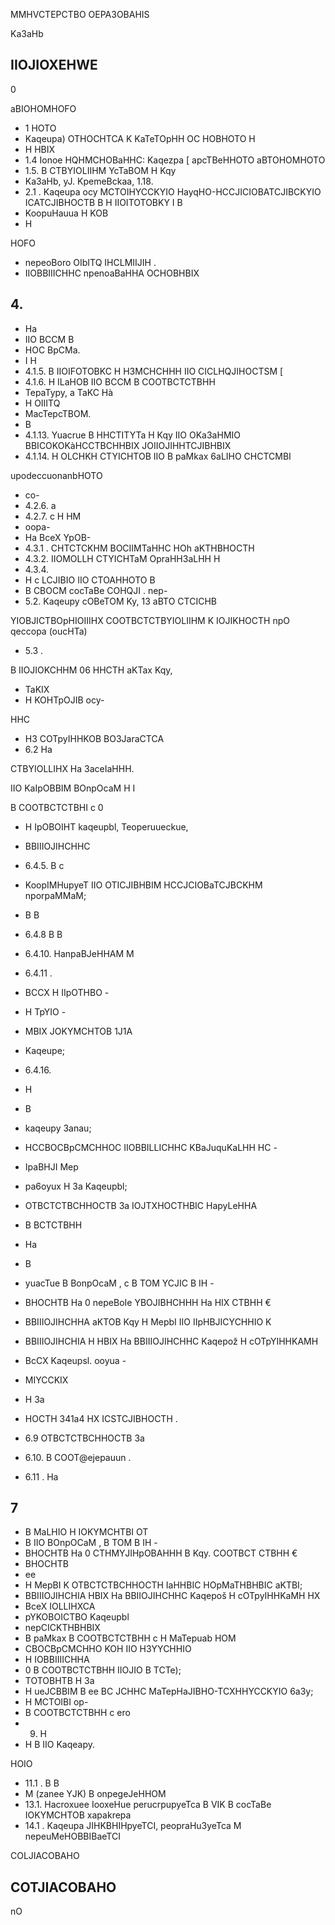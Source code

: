 <!-- image -->

MMHVCTEPCTBO OEPA3OBAHIS

<!-- image -->

Ka3aHb

<!-- image -->

## IIOJIOXEHWE

0

aBIOHOMHOFO

- 1 HOTO
- Kaqeupa) OTHOCHTCA K KaTeTOpHH OC HOBHOTO H
- H HBIX
- 1.4 Ionoe HQHMCHOBaHHC: Kaqezpa [ apcTBeHHOTO   aBTOHOMHOTO
- 1.5. B CTBYIOLIIHM YcTaBOM H Kqy
- Ka3aHb, yJ. KpemeBckaa, 1.18.
- 2.1 . Kaqeupa ocy MCTOIHYCCKYIO HayqHO-HCCJICIOBATCJIBCKYIO ICATCJIBHOCTB B H IIOITOTOBKY I B
- KoopuHauua H KOB
- H

HOFO

- nepeoBoro OIbITQ IHCLMIIJIH .
- IIOBBIIICHHC npenoaBaHHA OCHOBHBIX

## 4.

- Ha
- IIO BCCM B
- HOC BpCMa.
- I H
- 4.1.5. B IIOIFOTOBKC H H3MCHCHHH IIO CICLHQJIHOCTSM [
- 4.1.6. H ILaHOB IIO BCCM B COOTBCTCTBHH
- TepaTypy, a TaKC Hà
- H OIIITQ
- MacTepcTBOM.
- B
- 4.1.13. Yuacrue B HHCTITYTa H Kqy IIO OKa3aHMIO BBICOKOKàHCCTBCHHBIX JOIIOJIHHTCJIBHBIX
- 4.1.14. H OLCHKH CTYICHTOB IIO B paMkax 6aLIHO CHCTCMBI

upodeccuonanbHOTO

- co-
- 4.2.6. a
- 4.2.7. c H HM
- oopa-
- Ha BceX YpOB-
- 4.3.1 . CHTCTCKHM BOCIIMTaHHC HOh aKTHBHOCTH
- 4.3.2. IIOMOLLH CTYICHTaM OpraHH3aLHH H
- 4.3.4.
- H c LCJIBIO IIO CTOAHHOTO B
- B CBOCM cocTaBe COHQJI . nep-
- 5.2. Kaqeupy cOBeTOM Ky, 13 aBTO CTCICHB

YIOBJICTBOpHIOIIIHX COOTBCTCTBYIOLIIHM K IOJIKHOCTH npO qeccopa (oucHTa)

- 5.3 .

B IIOJIOKCHHM 06 HHCTH aKTax Kqy,

- TaKIX
- H KOHTpOJIB ocy-

HHC

- H3 COTpyIHHKOB BO3JaraCTCA
- 6.2 Ha

CTBYIOLLIHX Ha 3aceIaHHH.

IIO KaIpOBBIM BOnpOcaM H I

B COOTBCTCTBHI c 0

- H IpOBOIHT kaqeupbl,   Teoperuueckue,
- BBIIIOJIHCHHC

- 6.4.5. B c
- KoopIMHupyeT IIO OTICJIBHBIM HCCJCIOBaTCJBCKHM nporpaMMaM;
- B B
- 6.4.8 B B
- 6.4.10. HanpaBJeHHAM M
- 6.4.11 .
- BCCX H IIpOTHBO -
- H TpYIO -
- MBIX JOKYMCHTOB 1J1A
- Kaqeupe;
- 6.4.16.
- H
- B
- kaqeupy 3anau;
- HCCBOCBpCMCHHOC IIOBBILLICHHC KBaJuquKaLHH HC -
- IpaBHJI Mep
- pa6oyux H 3a Kaqeupbl;
- OTBCTCTBCHHOCTB 3a IOJTXHOCTHBIC   HapyLeHHA
- B BCTCTBHH
- Ha
- B
- yuacTue B BonpOcaM , c B TOM YCJIC B IH -
- BHOCHTB Ha 0 nepeBoIe YBOJIBHCHHH Ha HIX CTBHH €
- BBIIIOJIHCHHA aKTOB Kqy H MepbI IIO   IIpHBJICYCHHIO K
- BBIIIOJIHCHIA H HBIX Ha BBIIIOJIHCHHC Kaqepož H cOTpYIHHKAMH
- BcCX Kaqeupsl. ooyua -
- MIYCCKIX
- H 3a
- HOCTH 341a4 HX ICSTCJIBHOCTH .
- 6.9 OTBCTCTBCHHOCTB 3a
- 6.10. B COOT@ejepauun .
- 6.11 . Ha

<!-- image -->

## 7

- B MaLHIO H IOKYMCHTBI OT
- B IIO BOnpOCaM , B TOM B IH -
- BHOCHTB Ha 0 CTHMYJIHpOBAHHH B Kqy. COOTBCT CTBHH €
- BHOCHTB
- ee
- H MepBI K OTBCTCTBCHHOCTH IaHHBIC HOpMaTHBHBIC aKTBI;
- BBIIIOJIHCHIA HBIX Ha BBIIOJIHCHHC Kaqepoš H cOTpyIHHKaMH HX
- BceX IOLLIHXCA
- pYKOBOICTBO Kaqeupbl
- nepCICKTHBHBIX
- B paMkax B COOTBCTCTBHH c H MaTepuab HOM
- CBOCBpCMCHHO KOH IIO H3YYCHHIO
- H IOBBIIIICHHA
- 0 B COOTBCTCTBHH IIOJIO B TCTe);
- TOTOBHTB H 3a
- H ueJCBBIM B ee BC JCHHC MaTepHaJIBHO-TCXHHYCCKYIO 6a3y;
- H MCTOIBI op-
- B COOTBCTCTBHH c ero
- 9. H
- H B IIO Kaqeapy.

HOIO

- 11.1 . B B
- M (zanee YJK) B onpegeJeHHOM
- 13.1. Hacroxuee IooxeHue perucrpupyeTca B VIK B cocTaBe IOKYMCHTOB xapakrepa
- 14.1 . Kaqeupa JIHKBHIHpyeTCI, peopraHu3yeTca M nepeuMeHOBBIBaeTCI

COLJIACOBAHO

## COTJIACOBAHO

nO

<!-- image -->

<!-- image -->